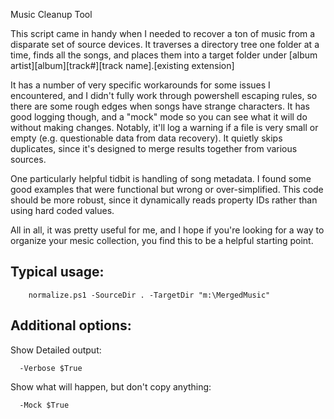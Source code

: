 Music Cleanup Tool

This script came in handy when I needed to recover a ton of music from a disparate 
set of source devices. It traverses a directory tree one folder at a time, finds all the songs,
and places them into a target folder under [album artist]\[album]\[track#][track name].[existing extension]

It has a number of very specific workarounds for some issues I encountered, and I didn't fully
work through powershell escaping rules, so there are some rough edges when songs have strange characters.
It has good logging though, and a "mock" mode so you can see what it will do without making changes.
Notably, it'll log a warning if a file is very small or empty (e.g. questionable data from data recovery).
It quietly skips duplicates, since it's designed to merge results together from various sources.

One particularly helpful tidbit is handling of song metadata. I found some good examples that were functional
but wrong or over-simplified. This code should be more robust, since it dynamically reads property IDs rather
than using hard coded values.

All in all, it was pretty useful for me, and I hope if you're looking for a way to organize your mesic 
collection, you find this to be a helpful starting point.

## Typical usage:

````
    normalize.ps1 -SourceDir . -TargetDir "m:\MergedMusic"
````

## Additional options:

Show Detailed output:

````
  -Verbose $True
````

Show what will happen, but don't copy anything:

````
  -Mock $True
````
